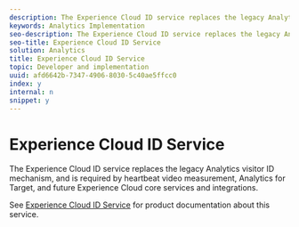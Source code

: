```yaml
---
description: The Experience Cloud ID service replaces the legacy Analytics visitor ID mechanism, and is required by heartbeat video measurement, Analytics for Target, and future Experience Cloud core services and integrations.
keywords: Analytics Implementation
seo-description: The Experience Cloud ID service replaces the legacy Analytics visitor ID mechanism, and is required by heartbeat video measurement, Analytics for Target, and future Experience Cloud core services and integrations.
seo-title: Experience Cloud ID Service
solution: Analytics
title: Experience Cloud ID Service
topic: Developer and implementation
uuid: afd6642b-7347-4906-8030-5c40ae5ffcc0
index: y
internal: n
snippet: y
---
```


# Experience Cloud ID Service

The Experience Cloud ID service replaces the legacy Analytics visitor ID mechanism, and is required by heartbeat video measurement, Analytics for Target, and future Experience Cloud core services and integrations.

See [Experience Cloud ID Service](https://marketing.adobe.com/resources/help/en_US/mcvid/) for product documentation about this service. 
